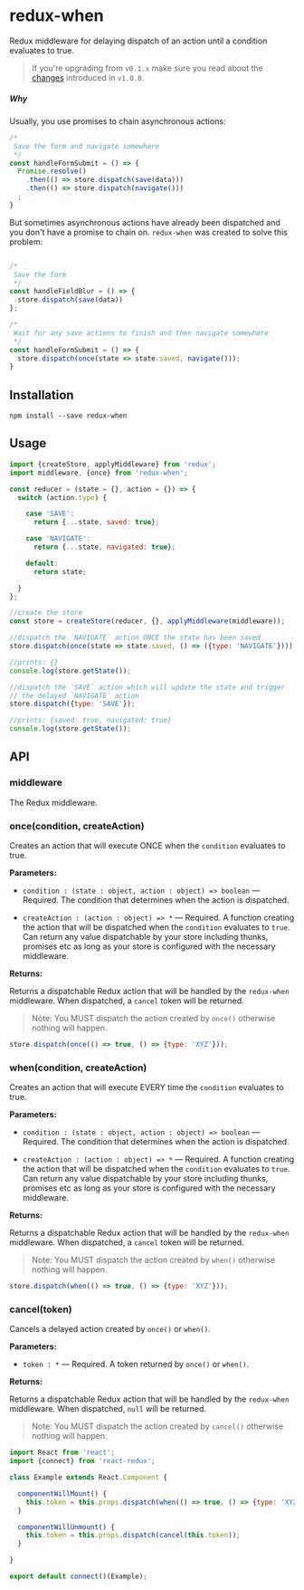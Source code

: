 # redux-when

Redux middleware for delaying dispatch of an action until a condition evaluates to true.

> If you're upgrading from `v0.1.x` make sure you read about the  [changes](./CHANGELOG.md) introduced in `v1.0.0`.

##### Why

Usually, you use promises to chain asynchronous actions:

```js
/*
 Save the form and navigate somewhere
 */
const handleFormSubmit = () => {
  Promise.resolve()
    .then(() => store.dispatch(save(data)))
    .then(() => store.dispatch(navigate()))
  ;
}
```

But sometimes asynchronous actions have already been dispatched and you don't have a promise to chain on. `redux-when` was created to solve this problem:

```js

/*
 Save the form
 */
const handleFieldBlur = () => {
  store.dispatch(save(data))
};

/*
 Wait for any save actions to finish and then navigate somewhere
 */
const handleFormSubmit = () => {
  store.dispatch(once(state => state.saved, navigate()));
}

```

## Installation

    npm install --save redux-when

## Usage

```javascript
import {createStore, applyMiddleware} from 'redux';
import middleware, {once} from 'redux-when';

const reducer = (state = {}, action = {}) => {
  switch (action.type) {

    case 'SAVE':
      return {...state, saved: true};

    case 'NAVIGATE':
      return {...state, navigated: true};

    default:
      return state;

  }
};

//create the store
const store = createStore(reducer, {}, applyMiddleware(middleware));

//dispatch the `NAVIGATE` action ONCE the state has been saved
store.dispatch(once(state => state.saved, () => ({type: 'NAVIGATE'})));

//prints: {}
console.log(store.getState());

//dispatch the `SAVE` action which will update the state and trigger
// the delayed `NAVIGATE` action
store.dispatch({type: 'SAVE'});

//prints: {saved: true, navigated: true}
console.log(store.getState());

```

## API

### middleware

The Redux middleware.

### once(condition, createAction)

Creates an action that will execute ONCE when the `condition` evaluates to true.

**Parameters:**

- `condition : (state : object, action : object) => boolean` &mdash; Required. The condition that determines when the action is dispatched.

- `createAction : (action : object) => *` &mdash; Required. A function creating the action that will be dispatched when the `condition` evaluates to `true`. Can return any value dispatchable by your store including thunks, promises etc as long as your store is configured with the necessary middleware.

**Returns:**

Returns a dispatchable Redux action that will be handled by the `redux-when` middleware. When dispatched, a `cancel` token will be returned.

> Note: You MUST dispatch the action created by `once()` otherwise nothing will happen.
  ```js
  store.dispatch(once(() => true, () => {type: 'XYZ'}));
  ```

### when(condition, createAction)

Creates an action that will execute EVERY time the `condition` evaluates to true.

**Parameters:**

- `condition : (state : object, action : object) => boolean` &mdash; Required. The condition that determines when the action is dispatched.

- `createAction : (action : object) => *` &mdash; Required. A function creating the action that will be dispatched when the `condition` evaluates to `true`. Can return any value dispatchable by your store including thunks, promises etc as long as your store is configured with the necessary middleware.

**Returns:**

Returns a dispatchable Redux action that will be handled by the `redux-when` middleware. When dispatched, a `cancel` token will be returned.

> Note: You MUST dispatch the action created by `when()` otherwise nothing will happen.
  ```js
  store.dispatch(when(() => true, () => {type: 'XYZ'}));
  ```

### cancel(token)

Cancels a delayed action created by `once()` or `when()`.

**Parameters:**

- `token : *` &mdash; Required. A token returned by `once()` or `when()`.

**Returns:**

Returns a dispatchable Redux action that will be handled by the `redux-when` middleware. When dispatched, `null` will be returned.

> Note: You MUST dispatch the action created by `cancel()` otherwise nothing will happen.

```js
import React from 'react';
import {connect} from 'react-redux';

class Example extends React.Component {

  componentWillMount() {
    this.token = this.props.dispatch(when(() => true, () => {type: 'XYZ'));
  }

  componentWillUnmount() {
    this.token = this.props.dispatch(cancel(this.token));
  }

}

export default connect()(Example);
```
